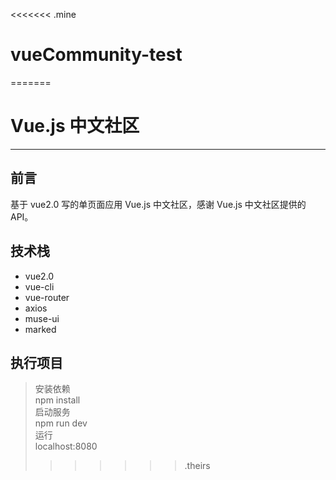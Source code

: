 <<<<<<< .mine
# vueCommunity-test























=======
# Vue.js 中文社区
---  

## 前言  

基于 vue2.0 写的单页面应用 Vue.js 中文社区，感谢 Vue.js 中文社区提供的API。 

## 技术栈

- vue2.0
- vue-cli
- vue-router
- axios
- muse-ui
- marked

## 执行项目

> 安装依赖  
> npm install  
> 启动服务  
> npm run dev  
> 运行  
> localhost:8080
>>>>>>> .theirs
